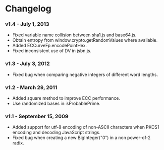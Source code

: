 # Changelog

### v1.4 - July 1, 2013
- Fixed variable name collision between sha1.js and base64.js.
- Obtain entropy from window.crypto.getRandomValues where available.
- Added ECCurveFp.encodePointHex.
- Fixed inconsistent use of DV in jsbn.js.

### v1.3 - July 3, 2012
- Fixed bug when comparing negative integers of different word lengths.

### v1.2 - March 29, 2011
- Added square method to improve ECC performance.
- Use randomized bases in isProbablePrime.

### v1.1 - September 15, 2009
- Added support for utf-8 encoding of non-ASCII characters when PKCS1 encoding and decoding JavaScript strings.
- Fixed bug when creating a new BigInteger("0") in a non power-of-2 radix.
